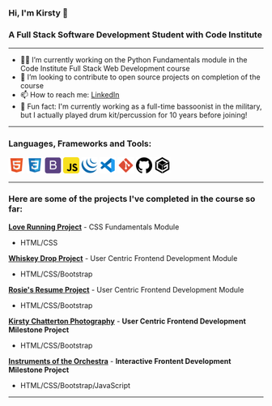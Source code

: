 ### Hi, I'm Kirsty 👋
### A Full Stack Software Development Student with Code Institute 

---

- 👩‍💻 I’m currently working on the Python Fundamentals module in the Code Institute Full Stack Web Development course
- 👯 I’m looking to contribute to open source projects on completion of the course
- 📫 How to reach me: [LinkedIn](https://www.linkedin.com/in/kirsty-chatterton-154781a4/)
- 🥁 Fun fact: I'm currently working as a full-time bassoonist in the military, but I actually played drum kit/percussion for 10 years before joining!

---

### Languages, Frameworks and Tools:
![HTML](https://github.com/KirstChat/KirstChat/blob/master/images/html.png)
![CSS](https://github.com/KirstChat/KirstChat/blob/master/images/css.png)
![Bootstrap](https://github.com/KirstChat/KirstChat/blob/master/images/bootstrap.png)
![JavaScript](https://github.com/KirstChat/KirstChat/blob/master/images/javascript.png)
![jQuery](https://github.com/KirstChat/KirstChat/blob/master/images/jquery.png)
![VS Code](https://github.com/KirstChat/KirstChat/blob/master/images/vscode.png)
![Git](https://github.com/KirstChat/KirstChat/blob/master/images/git.png)
![GitHub](https://github.com/KirstChat/KirstChat/blob/master/images/github.png)
![GitPod](https://github.com/KirstChat/KirstChat/blob/master/images/gitpod.png)

---

### Here are some of the projects I've completed in the course so far:

[**Love Running Project**](https://github.com/KirstChat/love-running) - CSS Fundamentals Module 
- HTML/CSS
  
[**Whiskey Drop Project**](https://github.com/KirstChat/whiskey-drop) - User Centric Frontend Development Module 
- HTML/CSS/Bootstrap
  
[**Rosie's Resume Project**](https://github.com/KirstChat/rosies-resume-project) - User Centric Frontend Development Module 
- HTML/CSS/Bootstrap
  
[**Kirsty Chatterton Photography**](https://github.com/KirstChat/kirsty-chatterton-photography) - **User Centric Frontend Development Milestone Project** 
- HTML/CSS/Bootstrap

[**Instruments of the Orchestra**](https://github.com/KirstChat/instruments-of-the-orchestra) - **Interactive Frontent Development Milestone Project**
- HTML/CSS/Bootstrap/JavaScript
---
